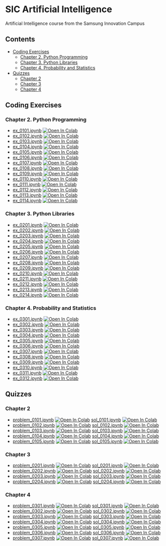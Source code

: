 # SIC Artificial Intelligence
Artificial Intelligence course from the Samsung Innovation Campus

## Contents

* [Coding Exercises](#coding-exercises)
  * [Chapter 2. Python Programming](#chapter-2-python-programming)
  * [Chapter 3. Python Libraries](#chapter-3-python-libraries)
  * [Chapter 4. Probability and Statistics](#chapter-4-probability-and-statistics)
* [Quizzes](#quizzes)
  * [Chapter 2](#chapter-2)
  * [Chapter 3](#chapter-3)
  * [Chapter 4](#chapter-4)

## Coding Exercises

### Chapter 2. Python Programming
* [ex_0101.ipynb](https://github.com/stefannae/SIC-Artificial-Intelligence/blob/main/SIC_AI_Coding_Exercises/SIC_AI_Chapter_02_Coding_Exercises/ex_0101.ipynb) [![Open In Colab](https://colab.research.google.com/assets/colab-badge.svg)](https://colab.research.google.com/github/stefannae/SIC-Artificial-Intelligence/blob/main/SIC_AI_Coding_Exercises/SIC_AI_Chapter_02_Coding_Exercises/ex_0101.ipynb)
* [ex_0102.ipynb](https://github.com/stefannae/SIC-Artificial-Intelligence/blob/main/SIC_AI_Coding_Exercises/SIC_AI_Chapter_02_Coding_Exercises/ex_0102.ipynb) [![Open In Colab](https://colab.research.google.com/assets/colab-badge.svg)](https://colab.research.google.com/github/stefannae/SIC-Artificial-Intelligence/blob/main/SIC_AI_Coding_Exercises/SIC_AI_Chapter_02_Coding_Exercises/ex_0102.ipynb)
* [ex_0103.ipynb](https://github.com/stefannae/SIC-Artificial-Intelligence/blob/main/SIC_AI_Coding_Exercises/SIC_AI_Chapter_02_Coding_Exercises/ex_0103.ipynb) [![Open In Colab](https://colab.research.google.com/assets/colab-badge.svg)](https://colab.research.google.com/github/stefannae/SIC-Artificial-Intelligence/blob/main/SIC_AI_Coding_Exercises/SIC_AI_Chapter_02_Coding_Exercises/ex_0103.ipynb)
* [ex_0104.ipynb](https://github.com/stefannae/SIC-Artificial-Intelligence/blob/main/SIC_AI_Coding_Exercises/SIC_AI_Chapter_02_Coding_Exercises/ex_0104.ipynb) [![Open In Colab](https://colab.research.google.com/assets/colab-badge.svg)](https://colab.research.google.com/github/stefannae/SIC-Artificial-Intelligence/blob/main/SIC_AI_Coding_Exercises/SIC_AI_Chapter_02_Coding_Exercises/ex_0104.ipynb)
* [ex_0105.ipynb](https://github.com/stefannae/SIC-Artificial-Intelligence/blob/main/SIC_AI_Coding_Exercises/SIC_AI_Chapter_02_Coding_Exercises/ex_0105.ipynb) [![Open In Colab](https://colab.research.google.com/assets/colab-badge.svg)](https://colab.research.google.com/github/stefannae/SIC-Artificial-Intelligence/blob/main/SIC_AI_Coding_Exercises/SIC_AI_Chapter_02_Coding_Exercises/ex_0105.ipynb)
* [ex_0106.ipynb](https://github.com/stefannae/SIC-Artificial-Intelligence/blob/main/SIC_AI_Coding_Exercises/SIC_AI_Chapter_02_Coding_Exercises/ex_0106.ipynb) [![Open In Colab](https://colab.research.google.com/assets/colab-badge.svg)](https://colab.research.google.com/github/stefannae/SIC-Artificial-Intelligence/blob/main/SIC_AI_Coding_Exercises/SIC_AI_Chapter_02_Coding_Exercises/ex_0106.ipynb)
* [ex_0107.ipynb](https://github.com/stefannae/SIC-Artificial-Intelligence/blob/main/SIC_AI_Coding_Exercises/SIC_AI_Chapter_02_Coding_Exercises/ex_0107.ipynb) [![Open In Colab](https://colab.research.google.com/assets/colab-badge.svg)](https://colab.research.google.com/github/stefannae/SIC-Artificial-Intelligence/blob/main/SIC_AI_Coding_Exercises/SIC_AI_Chapter_02_Coding_Exercises/ex_0107.ipynb)
* [ex_0108.ipynb](https://github.com/stefannae/SIC-Artificial-Intelligence/blob/main/SIC_AI_Coding_Exercises/SIC_AI_Chapter_02_Coding_Exercises/ex_0108.ipynb) [![Open In Colab](https://colab.research.google.com/assets/colab-badge.svg)](https://colab.research.google.com/github/stefannae/SIC-Artificial-Intelligence/blob/main/SIC_AI_Coding_Exercises/SIC_AI_Chapter_02_Coding_Exercises/ex_0108.ipynb)
* [ex_0109.ipynb](https://github.com/stefannae/SIC-Artificial-Intelligence/blob/main/SIC_AI_Coding_Exercises/SIC_AI_Chapter_02_Coding_Exercises/ex_0109.ipynb) [![Open In Colab](https://colab.research.google.com/assets/colab-badge.svg)](https://colab.research.google.com/github/stefannae/SIC-Artificial-Intelligence/blob/main/SIC_AI_Coding_Exercises/SIC_AI_Chapter_02_Coding_Exercises/ex_0109.ipynb)
* [ex_0110.ipynb](https://github.com/stefannae/SIC-Artificial-Intelligence/blob/main/SIC_AI_Coding_Exercises/SIC_AI_Chapter_02_Coding_Exercises/ex_0110.ipynb) [![Open In Colab](https://colab.research.google.com/assets/colab-badge.svg)](https://colab.research.google.com/github/stefannae/SIC-Artificial-Intelligence/blob/main/SIC_AI_Coding_Exercises/SIC_AI_Chapter_02_Coding_Exercises/ex_0110.ipynb)
* [ex_0111.ipynb](https://github.com/stefannae/SIC-Artificial-Intelligence/blob/main/SIC_AI_Coding_Exercises/SIC_AI_Chapter_02_Coding_Exercises/ex_0111.ipynb) [![Open In Colab](https://colab.research.google.com/assets/colab-badge.svg)](https://colab.research.google.com/github/stefannae/SIC-Artificial-Intelligence/blob/main/SIC_AI_Coding_Exercises/SIC_AI_Chapter_02_Coding_Exercises/ex_0111.ipynb)
* [ex_0112.ipynb](https://github.com/stefannae/SIC-Artificial-Intelligence/blob/main/SIC_AI_Coding_Exercises/SIC_AI_Chapter_02_Coding_Exercises/ex_0112.ipynb) [![Open In Colab](https://colab.research.google.com/assets/colab-badge.svg)](https://colab.research.google.com/github/stefannae/SIC-Artificial-Intelligence/blob/main/SIC_AI_Coding_Exercises/SIC_AI_Chapter_02_Coding_Exercises/ex_0112.ipynb)
* [ex_0113.ipynb](https://github.com/stefannae/SIC-Artificial-Intelligence/blob/main/SIC_AI_Coding_Exercises/SIC_AI_Chapter_02_Coding_Exercises/ex_0113.ipynb) [![Open In Colab](https://colab.research.google.com/assets/colab-badge.svg)](https://colab.research.google.com/github/stefannae/SIC-Artificial-Intelligence/blob/main/SIC_AI_Coding_Exercises/SIC_AI_Chapter_02_Coding_Exercises/ex_0113.ipynb)
* [ex_0114.ipynb](https://github.com/stefannae/SIC-Artificial-Intelligence/blob/main/SIC_AI_Coding_Exercises/SIC_AI_Chapter_02_Coding_Exercises/ex_0114.ipynb) [![Open In Colab](https://colab.research.google.com/assets/colab-badge.svg)](https://colab.research.google.com/github/stefannae/SIC-Artificial-Intelligence/blob/main/SIC_AI_Coding_Exercises/SIC_AI_Chapter_02_Coding_Exercises/ex_0114.ipynb)

### Chapter 3. Python Libraries
* [ex_0201.ipynb](https://github.com/stefannae/SIC-Artificial-Intelligence/blob/main/SIC_AI_Coding_Exercises/SIC_AI_Chapter_03_Coding_Exercises/ex_0201.ipynb) [![Open In Colab](https://colab.research.google.com/assets/colab-badge.svg)](https://colab.research.google.com/github/stefannae/SIC-Artificial-Intelligence/blob/main/SIC_AI_Coding_Exercises/SIC_AI_Chapter_03_Coding_Exercises/ex_0201.ipynb)
* [ex_0202.ipynb](https://github.com/stefannae/SIC-Artificial-Intelligence/blob/main/SIC_AI_Coding_Exercises/SIC_AI_Chapter_03_Coding_Exercises/ex_0202.ipynb) [![Open In Colab](https://colab.research.google.com/assets/colab-badge.svg)](https://colab.research.google.com/github/stefannae/SIC-Artificial-Intelligence/blob/main/SIC_AI_Coding_Exercises/SIC_AI_Chapter_03_Coding_Exercises/ex_0202.ipynb)
* [ex_0203.ipynb](https://github.com/stefannae/SIC-Artificial-Intelligence/blob/main/SIC_AI_Coding_Exercises/SIC_AI_Chapter_03_Coding_Exercises/ex_0203.ipynb) [![Open In Colab](https://colab.research.google.com/assets/colab-badge.svg)](https://colab.research.google.com/github/stefannae/SIC-Artificial-Intelligence/blob/main/SIC_AI_Coding_Exercises/SIC_AI_Chapter_03_Coding_Exercises/ex_0203.ipynb)
* [ex_0204.ipynb](https://github.com/stefannae/SIC-Artificial-Intelligence/blob/main/SIC_AI_Coding_Exercises/SIC_AI_Chapter_03_Coding_Exercises/ex_0204.ipynb) [![Open In Colab](https://colab.research.google.com/assets/colab-badge.svg)](https://colab.research.google.com/github/stefannae/SIC-Artificial-Intelligence/blob/main/SIC_AI_Coding_Exercises/SIC_AI_Chapter_03_Coding_Exercises/ex_0204.ipynb)
* [ex_0205.ipynb](https://github.com/stefannae/SIC-Artificial-Intelligence/blob/main/SIC_AI_Coding_Exercises/SIC_AI_Chapter_03_Coding_Exercises/ex_0205.ipynb) [![Open In Colab](https://colab.research.google.com/assets/colab-badge.svg)](https://colab.research.google.com/github/stefannae/SIC-Artificial-Intelligence/blob/main/SIC_AI_Coding_Exercises/SIC_AI_Chapter_03_Coding_Exercises/ex_0205.ipynb)
* [ex_0206.ipynb](https://github.com/stefannae/SIC-Artificial-Intelligence/blob/main/SIC_AI_Coding_Exercises/SIC_AI_Chapter_03_Coding_Exercises/ex_0206.ipynb) [![Open In Colab](https://colab.research.google.com/assets/colab-badge.svg)](https://colab.research.google.com/github/stefannae/SIC-Artificial-Intelligence/blob/main/SIC_AI_Coding_Exercises/SIC_AI_Chapter_03_Coding_Exercises/ex_0206.ipynb)
* [ex_0207.ipynb](https://github.com/stefannae/SIC-Artificial-Intelligence/blob/main/SIC_AI_Coding_Exercises/SIC_AI_Chapter_03_Coding_Exercises/ex_0207.ipynb) [![Open In Colab](https://colab.research.google.com/assets/colab-badge.svg)](https://colab.research.google.com/github/stefannae/SIC-Artificial-Intelligence/blob/main/SIC_AI_Coding_Exercises/SIC_AI_Chapter_03_Coding_Exercises/ex_0207.ipynb)
* [ex_0208.ipynb](https://github.com/stefannae/SIC-Artificial-Intelligence/blob/main/SIC_AI_Coding_Exercises/SIC_AI_Chapter_03_Coding_Exercises/ex_0208.ipynb) [![Open In Colab](https://colab.research.google.com/assets/colab-badge.svg)](https://colab.research.google.com/github/stefannae/SIC-Artificial-Intelligence/blob/main/SIC_AI_Coding_Exercises/SIC_AI_Chapter_03_Coding_Exercises/ex_0208.ipynb)
* [ex_0209.ipynb](https://github.com/stefannae/SIC-Artificial-Intelligence/blob/main/SIC_AI_Coding_Exercises/SIC_AI_Chapter_03_Coding_Exercises/ex_0209.ipynb) [![Open In Colab](https://colab.research.google.com/assets/colab-badge.svg)](https://colab.research.google.com/github/stefannae/SIC-Artificial-Intelligence/blob/main/SIC_AI_Coding_Exercises/SIC_AI_Chapter_03_Coding_Exercises/ex_0209.ipynb)
* [ex_0210.ipynb](https://github.com/stefannae/SIC-Artificial-Intelligence/blob/main/SIC_AI_Coding_Exercises/SIC_AI_Chapter_03_Coding_Exercises/ex_0210.ipynb) [![Open In Colab](https://colab.research.google.com/assets/colab-badge.svg)](https://colab.research.google.com/github/stefannae/SIC-Artificial-Intelligence/blob/main/SIC_AI_Coding_Exercises/SIC_AI_Chapter_03_Coding_Exercises/ex_0210.ipynb)
* [ex_0211.ipynb](https://github.com/stefannae/SIC-Artificial-Intelligence/blob/main/SIC_AI_Coding_Exercises/SIC_AI_Chapter_03_Coding_Exercises/ex_0211.ipynb) [![Open In Colab](https://colab.research.google.com/assets/colab-badge.svg)](https://colab.research.google.com/github/stefannae/SIC-Artificial-Intelligence/blob/main/SIC_AI_Coding_Exercises/SIC_AI_Chapter_03_Coding_Exercises/ex_0211.ipynb)
* [ex_0212.ipynb](https://github.com/stefannae/SIC-Artificial-Intelligence/blob/main/SIC_AI_Coding_Exercises/SIC_AI_Chapter_03_Coding_Exercises/ex_0212.ipynb) [![Open In Colab](https://colab.research.google.com/assets/colab-badge.svg)](https://colab.research.google.com/github/stefannae/SIC-Artificial-Intelligence/blob/main/SIC_AI_Coding_Exercises/SIC_AI_Chapter_03_Coding_Exercises/ex_0212.ipynb)
* [ex_0213.ipynb](https://github.com/stefannae/SIC-Artificial-Intelligence/blob/main/SIC_AI_Coding_Exercises/SIC_AI_Chapter_03_Coding_Exercises/ex_0213.ipynb) [![Open In Colab](https://colab.research.google.com/assets/colab-badge.svg)](https://colab.research.google.com/github/stefannae/SIC-Artificial-Intelligence/blob/main/SIC_AI_Coding_Exercises/SIC_AI_Chapter_03_Coding_Exercises/ex_0213.ipynb)
* [ex_0214.ipynb](https://github.com/stefannae/SIC-Artificial-Intelligence/blob/main/SIC_AI_Coding_Exercises/SIC_AI_Chapter_03_Coding_Exercises/ex_0214.ipynb) [![Open In Colab](https://colab.research.google.com/assets/colab-badge.svg)](https://colab.research.google.com/github/stefannae/SIC-Artificial-Intelligence/blob/main/SIC_AI_Coding_Exercises/SIC_AI_Chapter_03_Coding_Exercises/ex_0214.ipynb)

### Chapter 4. Probability and Statistics
* [ex_0301.ipynb](https://github.com/stefannae/SIC-Artificial-Intelligence/blob/main/SIC_AI_Coding_Exercises/SIC_AI_Chapter_04_Coding_Exercises/ex_0301.ipynb) [![Open In Colab](https://colab.research.google.com/assets/colab-badge.svg)](https://colab.research.google.com/github/stefannae/SIC-Artificial-Intelligence/blob/main/SIC_AI_Coding_Exercises/SIC_AI_Chapter_04_Coding_Exercises/ex_0301.ipynb)
* [ex_0302.ipynb](https://github.com/stefannae/SIC-Artificial-Intelligence/blob/main/SIC_AI_Coding_Exercises/SIC_AI_Chapter_04_Coding_Exercises/ex_0302.ipynb) [![Open In Colab](https://colab.research.google.com/assets/colab-badge.svg)](https://colab.research.google.com/github/stefannae/SIC-Artificial-Intelligence/blob/main/SIC_AI_Coding_Exercises/SIC_AI_Chapter_04_Coding_Exercises/ex_0302.ipynb)
* [ex_0303.ipynb](https://github.com/stefannae/SIC-Artificial-Intelligence/blob/main/SIC_AI_Coding_Exercises/SIC_AI_Chapter_04_Coding_Exercises/ex_0303.ipynb) [![Open In Colab](https://colab.research.google.com/assets/colab-badge.svg)](https://colab.research.google.com/github/stefannae/SIC-Artificial-Intelligence/blob/main/SIC_AI_Coding_Exercises/SIC_AI_Chapter_04_Coding_Exercises/ex_0303.ipynb)
* [ex_0304.ipynb](https://github.com/stefannae/SIC-Artificial-Intelligence/blob/main/SIC_AI_Coding_Exercises/SIC_AI_Chapter_04_Coding_Exercises/ex_0304.ipynb) [![Open In Colab](https://colab.research.google.com/assets/colab-badge.svg)](https://colab.research.google.com/github/stefannae/SIC-Artificial-Intelligence/blob/main/SIC_AI_Coding_Exercises/SIC_AI_Chapter_04_Coding_Exercises/ex_0304.ipynb)
* [ex_0305.ipynb](https://github.com/stefannae/SIC-Artificial-Intelligence/blob/main/SIC_AI_Coding_Exercises/SIC_AI_Chapter_04_Coding_Exercises/ex_0305.ipynb) [![Open In Colab](https://colab.research.google.com/assets/colab-badge.svg)](https://colab.research.google.com/github/stefannae/SIC-Artificial-Intelligence/blob/main/SIC_AI_Coding_Exercises/SIC_AI_Chapter_04_Coding_Exercises/ex_0305.ipynb)
* [ex_0306.ipynb](https://github.com/stefannae/SIC-Artificial-Intelligence/blob/main/SIC_AI_Coding_Exercises/SIC_AI_Chapter_04_Coding_Exercises/ex_0306.ipynb) [![Open In Colab](https://colab.research.google.com/assets/colab-badge.svg)](https://colab.research.google.com/github/stefannae/SIC-Artificial-Intelligence/blob/main/SIC_AI_Coding_Exercises/SIC_AI_Chapter_04_Coding_Exercises/ex_0306.ipynb)
* [ex_0307.ipynb](https://github.com/stefannae/SIC-Artificial-Intelligence/blob/main/SIC_AI_Coding_Exercises/SIC_AI_Chapter_04_Coding_Exercises/ex_0307.ipynb) [![Open In Colab](https://colab.research.google.com/assets/colab-badge.svg)](https://colab.research.google.com/github/stefannae/SIC-Artificial-Intelligence/blob/main/SIC_AI_Coding_Exercises/SIC_AI_Chapter_04_Coding_Exercises/ex_0307.ipynb)
* [ex_0308.ipynb](https://github.com/stefannae/SIC-Artificial-Intelligence/blob/main/SIC_AI_Coding_Exercises/SIC_AI_Chapter_04_Coding_Exercises/ex_0308.ipynb) [![Open In Colab](https://colab.research.google.com/assets/colab-badge.svg)](https://colab.research.google.com/github/stefannae/SIC-Artificial-Intelligence/blob/main/SIC_AI_Coding_Exercises/SIC_AI_Chapter_04_Coding_Exercises/ex_0308.ipynb)
* [ex_0309.ipynb](https://github.com/stefannae/SIC-Artificial-Intelligence/blob/main/SIC_AI_Coding_Exercises/SIC_AI_Chapter_04_Coding_Exercises/ex_0309.ipynb) [![Open In Colab](https://colab.research.google.com/assets/colab-badge.svg)](https://colab.research.google.com/github/stefannae/SIC-Artificial-Intelligence/blob/main/SIC_AI_Coding_Exercises/SIC_AI_Chapter_04_Coding_Exercises/ex_0309.ipynb)
* [ex_0310.ipynb](https://github.com/stefannae/SIC-Artificial-Intelligence/blob/main/SIC_AI_Coding_Exercises/SIC_AI_Chapter_04_Coding_Exercises/ex_0310.ipynb) [![Open In Colab](https://colab.research.google.com/assets/colab-badge.svg)](https://colab.research.google.com/github/stefannae/SIC-Artificial-Intelligence/blob/main/SIC_AI_Coding_Exercises/SIC_AI_Chapter_04_Coding_Exercises/ex_0310.ipynb)
* [ex_0311.ipynb](https://github.com/stefannae/SIC-Artificial-Intelligence/blob/main/SIC_AI_Coding_Exercises/SIC_AI_Chapter_04_Coding_Exercises/ex_0311.ipynb) [![Open In Colab](https://colab.research.google.com/assets/colab-badge.svg)](https://colab.research.google.com/github/stefannae/SIC-Artificial-Intelligence/blob/main/SIC_AI_Coding_Exercises/SIC_AI_Chapter_04_Coding_Exercises/ex_0311.ipynb)
* [ex_0312.ipynb](https://github.com/stefannae/SIC-Artificial-Intelligence/blob/main/SIC_AI_Coding_Exercises/SIC_AI_Chapter_04_Coding_Exercises/ex_0312.ipynb) [![Open In Colab](https://colab.research.google.com/assets/colab-badge.svg)](https://colab.research.google.com/github/stefannae/SIC-Artificial-Intelligence/blob/main/SIC_AI_Coding_Exercises/SIC_AI_Chapter_04_Coding_Exercises/ex_0312.ipynb)

## Quizzes

### Chapter 2
* [problem_0101.ipynb](https://github.com/stefannae/SIC-Artificial-Intelligence/blob/main/SIC_AI_Quizzes/SIC_AI_Chapter_02_Quiz/problem_0101.ipynb) [![Open In Colab](https://colab.research.google.com/assets/colab-badge.svg)](https://colab.research.google.com/github/stefannae/SIC-Artificial-Intelligence/blob/main/SIC_AI_Quizzes/SIC_AI_Chapter_02_Quiz/problem_0101.ipynb) [sol_0101.ipynb](https://github.com/stefannae/SIC-Artificial-Intelligence/blob/main/SIC_AI_Quizzes/SIC_AI_Chapter_02_Quiz/sol_0101.ipynb) [![Open In Colab](https://colab.research.google.com/assets/colab-badge.svg)](https://colab.research.google.com/github/stefannae/SIC-Artificial-Intelligence/blob/main/SIC_AI_Quizzes/SIC_AI_Chapter_02_Quiz/sol_0101.ipynb)
* [problem_0102.ipynb](https://github.com/stefannae/SIC-Artificial-Intelligence/blob/main/SIC_AI_Quizzes/SIC_AI_Chapter_02_Quiz/problem_0102.ipynb) [![Open In Colab](https://colab.research.google.com/assets/colab-badge.svg)](https://colab.research.google.com/github/stefannae/SIC-Artificial-Intelligence/blob/main/SIC_AI_Quizzes/SIC_AI_Chapter_02_Quiz/problem_0102.ipynb) [sol_0102.ipynb](https://github.com/stefannae/SIC-Artificial-Intelligence/blob/main/SIC_AI_Quizzes/SIC_AI_Chapter_02_Quiz/sol_0102.ipynb) [![Open In Colab](https://colab.research.google.com/assets/colab-badge.svg)](https://colab.research.google.com/github/stefannae/SIC-Artificial-Intelligence/blob/main/SIC_AI_Quizzes/SIC_AI_Chapter_02_Quiz/sol_0102.ipynb)
* [problem_0103.ipynb](https://github.com/stefannae/SIC-Artificial-Intelligence/blob/main/SIC_AI_Quizzes/SIC_AI_Chapter_02_Quiz/problem_0103.ipynb) [![Open In Colab](https://colab.research.google.com/assets/colab-badge.svg)](https://colab.research.google.com/github/stefannae/SIC-Artificial-Intelligence/blob/main/SIC_AI_Quizzes/SIC_AI_Chapter_02_Quiz/problem_0103.ipynb) [sol_0103.ipynb](https://github.com/stefannae/SIC-Artificial-Intelligence/blob/main/SIC_AI_Quizzes/SIC_AI_Chapter_02_Quiz/sol_0103.ipynb) [![Open In Colab](https://colab.research.google.com/assets/colab-badge.svg)](https://colab.research.google.com/github/stefannae/SIC-Artificial-Intelligence/blob/main/SIC_AI_Quizzes/SIC_AI_Chapter_02_Quiz/sol_0103.ipynb)
* [problem_0104.ipynb](https://github.com/stefannae/SIC-Artificial-Intelligence/blob/main/SIC_AI_Quizzes/SIC_AI_Chapter_02_Quiz/problem_0104.ipynb) [![Open In Colab](https://colab.research.google.com/assets/colab-badge.svg)](https://colab.research.google.com/github/stefannae/SIC-Artificial-Intelligence/blob/main/SIC_AI_Quizzes/SIC_AI_Chapter_02_Quiz/problem_0104.ipynb) [sol_0104.ipynb](https://github.com/stefannae/SIC-Artificial-Intelligence/blob/main/SIC_AI_Quizzes/SIC_AI_Chapter_02_Quiz/sol_0104.ipynb) [![Open In Colab](https://colab.research.google.com/assets/colab-badge.svg)](https://colab.research.google.com/github/stefannae/SIC-Artificial-Intelligence/blob/main/SIC_AI_Quizzes/SIC_AI_Chapter_02_Quiz/sol_0104.ipynb)
* [problem_0105.ipynb](https://github.com/stefannae/SIC-Artificial-Intelligence/blob/main/SIC_AI_Quizzes/SIC_AI_Chapter_02_Quiz/problem_0105.ipynb) [![Open In Colab](https://colab.research.google.com/assets/colab-badge.svg)](https://colab.research.google.com/github/stefannae/SIC-Artificial-Intelligence/blob/main/SIC_AI_Quizzes/SIC_AI_Chapter_02_Quiz/problem_0105.ipynb) [sol_0105.ipynb](https://github.com/stefannae/SIC-Artificial-Intelligence/blob/main/SIC_AI_Quizzes/SIC_AI_Chapter_02_Quiz/sol_0105.ipynb) [![Open In Colab](https://colab.research.google.com/assets/colab-badge.svg)](https://colab.research.google.com/github/stefannae/SIC-Artificial-Intelligence/blob/main/SIC_AI_Quizzes/SIC_AI_Chapter_02_Quiz/sol_0105.ipynb)

### Chapter 3
* [problem_0201.ipynb](https://github.com/stefannae/SIC-Artificial-Intelligence/blob/main/SIC_AI_Quizzes/SIC_AI_Chapter_03_Quiz/problem_0201.ipynb) [![Open In Colab](https://colab.research.google.com/assets/colab-badge.svg)](https://colab.research.google.com/github/stefannae/SIC-Artificial-Intelligence/blob/main/SIC_AI_Quizzes/SIC_AI_Chapter_03_Quiz/problem_0201.ipynb) [sol_0201.ipynb](https://github.com/stefannae/SIC-Artificial-Intelligence/blob/main/SIC_AI_Quizzes/SIC_AI_Chapter_03_Quiz/sol_0201.ipynb) [![Open In Colab](https://colab.research.google.com/assets/colab-badge.svg)](https://colab.research.google.com/github/stefannae/SIC-Artificial-Intelligence/blob/main/SIC_AI_Quizzes/SIC_AI_Chapter_03_Quiz/sol_0201.ipynb)
* [problem_0202.ipynb](https://github.com/stefannae/SIC-Artificial-Intelligence/blob/main/SIC_AI_Quizzes/SIC_AI_Chapter_03_Quiz/problem_0202.ipynb) [![Open In Colab](https://colab.research.google.com/assets/colab-badge.svg)](https://colab.research.google.com/github/stefannae/SIC-Artificial-Intelligence/blob/main/SIC_AI_Quizzes/SIC_AI_Chapter_03_Quiz/problem_0202.ipynb) [sol_0202.ipynb](https://github.com/stefannae/SIC-Artificial-Intelligence/blob/main/SIC_AI_Quizzes/SIC_AI_Chapter_03_Quiz/sol_0202.ipynb) [![Open In Colab](https://colab.research.google.com/assets/colab-badge.svg)](https://colab.research.google.com/github/stefannae/SIC-Artificial-Intelligence/blob/main/SIC_AI_Quizzes/SIC_AI_Chapter_03_Quiz/sol_0202.ipynb)
* [problem_0203.ipynb](https://github.com/stefannae/SIC-Artificial-Intelligence/blob/main/SIC_AI_Quizzes/SIC_AI_Chapter_03_Quiz/problem_0203.ipynb) [![Open In Colab](https://colab.research.google.com/assets/colab-badge.svg)](https://colab.research.google.com/github/stefannae/SIC-Artificial-Intelligence/blob/main/SIC_AI_Quizzes/SIC_AI_Chapter_03_Quiz/problem_0203.ipynb) [sol_0203.ipynb](https://github.com/stefannae/SIC-Artificial-Intelligence/blob/main/SIC_AI_Quizzes/SIC_AI_Chapter_03_Quiz/sol_0203.ipynb) [![Open In Colab](https://colab.research.google.com/assets/colab-badge.svg)](https://colab.research.google.com/github/stefannae/SIC-Artificial-Intelligence/blob/main/SIC_AI_Quizzes/SIC_AI_Chapter_03_Quiz/sol_0203.ipynb)
* [problem_0204.ipynb](https://github.com/stefannae/SIC-Artificial-Intelligence/blob/main/SIC_AI_Quizzes/SIC_AI_Chapter_03_Quiz/problem_0204.ipynb) [![Open In Colab](https://colab.research.google.com/assets/colab-badge.svg)](https://colab.research.google.com/github/stefannae/SIC-Artificial-Intelligence/blob/main/SIC_AI_Quizzes/SIC_AI_Chapter_03_Quiz/problem_0204.ipynb) [sol_0204.ipynb](https://github.com/stefannae/SIC-Artificial-Intelligence/blob/main/SIC_AI_Quizzes/SIC_AI_Chapter_03_Quiz/sol_0204.ipynb) [![Open In Colab](https://colab.research.google.com/assets/colab-badge.svg)](https://colab.research.google.com/github/stefannae/SIC-Artificial-Intelligence/blob/main/SIC_AI_Quizzes/SIC_AI_Chapter_03_Quiz/sol_0204.ipynb)

### Chapter 4
* [problem_0301.ipynb](https://github.com/stefannae/SIC-Artificial-Intelligence/blob/main/SIC_AI_Quizzes/SIC_AI_Chapter_04_Quiz/problem_0301.ipynb) [![Open In Colab](https://colab.research.google.com/assets/colab-badge.svg)](https://colab.research.google.com/github/stefannae/SIC-Artificial-Intelligence/blob/main/SIC_AI_Quizzes/SIC_AI_Chapter_04_Quiz/problem_0301.ipynb) [sol_0301.ipynb](https://github.com/stefannae/SIC-Artificial-Intelligence/blob/main/SIC_AI_Quizzes/SIC_AI_Chapter_04_Quiz/sol_0301.ipynb) [![Open In Colab](https://colab.research.google.com/assets/colab-badge.svg)](https://colab.research.google.com/github/stefannae/SIC-Artificial-Intelligence/blob/main/SIC_AI_Quizzes/SIC_AI_Chapter_04_Quiz/sol_0301.ipynb)
* [problem_0302.ipynb](https://github.com/stefannae/SIC-Artificial-Intelligence/blob/main/SIC_AI_Quizzes/SIC_AI_Chapter_04_Quiz/problem_0302.ipynb) [![Open In Colab](https://colab.research.google.com/assets/colab-badge.svg)](https://colab.research.google.com/github/stefannae/SIC-Artificial-Intelligence/blob/main/SIC_AI_Quizzes/SIC_AI_Chapter_04_Quiz/problem_0302.ipynb) [sol_0302.ipynb](https://github.com/stefannae/SIC-Artificial-Intelligence/blob/main/SIC_AI_Quizzes/SIC_AI_Chapter_04_Quiz/sol_0302.ipynb) [![Open In Colab](https://colab.research.google.com/assets/colab-badge.svg)](https://colab.research.google.com/github/stefannae/SIC-Artificial-Intelligence/blob/main/SIC_AI_Quizzes/SIC_AI_Chapter_04_Quiz/sol_0302.ipynb)
* [problem_0303.ipynb](https://github.com/stefannae/SIC-Artificial-Intelligence/blob/main/SIC_AI_Quizzes/SIC_AI_Chapter_04_Quiz/problem_0303.ipynb) [![Open In Colab](https://colab.research.google.com/assets/colab-badge.svg)](https://colab.research.google.com/github/stefannae/SIC-Artificial-Intelligence/blob/main/SIC_AI_Quizzes/SIC_AI_Chapter_04_Quiz/problem_0303.ipynb) [sol_0303.ipynb](https://github.com/stefannae/SIC-Artificial-Intelligence/blob/main/SIC_AI_Quizzes/SIC_AI_Chapter_04_Quiz/sol_0303.ipynb) [![Open In Colab](https://colab.research.google.com/assets/colab-badge.svg)](https://colab.research.google.com/github/stefannae/SIC-Artificial-Intelligence/blob/main/SIC_AI_Quizzes/SIC_AI_Chapter_04_Quiz/sol_0303.ipynb)
* [problem_0304.ipynb](https://github.com/stefannae/SIC-Artificial-Intelligence/blob/main/SIC_AI_Quizzes/SIC_AI_Chapter_04_Quiz/problem_0304.ipynb) [![Open In Colab](https://colab.research.google.com/assets/colab-badge.svg)](https://colab.research.google.com/github/stefannae/SIC-Artificial-Intelligence/blob/main/SIC_AI_Quizzes/SIC_AI_Chapter_04_Quiz/problem_0304.ipynb) [sol_0304.ipynb](https://github.com/stefannae/SIC-Artificial-Intelligence/blob/main/SIC_AI_Quizzes/SIC_AI_Chapter_04_Quiz/sol_0304.ipynb) [![Open In Colab](https://colab.research.google.com/assets/colab-badge.svg)](https://colab.research.google.com/github/stefannae/SIC-Artificial-Intelligence/blob/main/SIC_AI_Quizzes/SIC_AI_Chapter_04_Quiz/sol_0304.ipynb)
* [problem_0305.ipynb](https://github.com/stefannae/SIC-Artificial-Intelligence/blob/main/SIC_AI_Quizzes/SIC_AI_Chapter_04_Quiz/problem_0305.ipynb) [![Open In Colab](https://colab.research.google.com/assets/colab-badge.svg)](https://colab.research.google.com/github/stefannae/SIC-Artificial-Intelligence/blob/main/SIC_AI_Quizzes/SIC_AI_Chapter_04_Quiz/problem_0305.ipynb) [sol_0305.ipynb](https://github.com/stefannae/SIC-Artificial-Intelligence/blob/main/SIC_AI_Quizzes/SIC_AI_Chapter_04_Quiz/sol_0305.ipynb) [![Open In Colab](https://colab.research.google.com/assets/colab-badge.svg)](https://colab.research.google.com/github/stefannae/SIC-Artificial-Intelligence/blob/main/SIC_AI_Quizzes/SIC_AI_Chapter_04_Quiz/sol_0305.ipynb)
* [problem_0306.ipynb](https://github.com/stefannae/SIC-Artificial-Intelligence/blob/main/SIC_AI_Quizzes/SIC_AI_Chapter_04_Quiz/problem_0306.ipynb) [![Open In Colab](https://colab.research.google.com/assets/colab-badge.svg)](https://colab.research.google.com/github/stefannae/SIC-Artificial-Intelligence/blob/main/SIC_AI_Quizzes/SIC_AI_Chapter_04_Quiz/problem_0306.ipynb) [sol_0306.ipynb](https://github.com/stefannae/SIC-Artificial-Intelligence/blob/main/SIC_AI_Quizzes/SIC_AI_Chapter_04_Quiz/sol_0306.ipynb) [![Open In Colab](https://colab.research.google.com/assets/colab-badge.svg)](https://colab.research.google.com/github/stefannae/SIC-Artificial-Intelligence/blob/main/SIC_AI_Quizzes/SIC_AI_Chapter_04_Quiz/sol_0306.ipynb)
* [problem_0307.ipynb](https://github.com/stefannae/SIC-Artificial-Intelligence/blob/main/SIC_AI_Quizzes/SIC_AI_Chapter_04_Quiz/problem_0307.ipynb) [![Open In Colab](https://colab.research.google.com/assets/colab-badge.svg)](https://colab.research.google.com/github/stefannae/SIC-Artificial-Intelligence/blob/main/SIC_AI_Quizzes/SIC_AI_Chapter_04_Quiz/problem_0307.ipynb) [sol_0307.ipynb](https://github.com/stefannae/SIC-Artificial-Intelligence/blob/main/SIC_AI_Quizzes/SIC_AI_Chapter_04_Quiz/sol_0307.ipynb) [![Open In Colab](https://colab.research.google.com/assets/colab-badge.svg)](https://colab.research.google.com/github/stefannae/SIC-Artificial-Intelligence/blob/main/SIC_AI_Quizzes/SIC_AI_Chapter_04_Quiz/sol_0307.ipynb)
